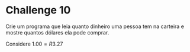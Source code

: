 # Challenge 10

Crie um programa que leia quanto dinheiro uma pessoa tem na carteira e mostre quantos dólares ela pode comprar.

Considere $1.00 = R$3.27
